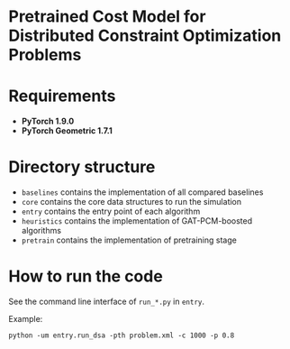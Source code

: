 # Pretrained Cost Model for Distributed Constraint Optimization Problems

# Requirements
- **PyTorch 1.9.0**
- **PyTorch Geometric 1.7.1**

# Directory structure

- `baselines` contains the implementation of all compared baselines
- `core` contains the core data structures to run the simulation
- `entry` contains the entry point of each algorithm
- `heuristics` contains the implementation of  GAT-PCM-boosted algorithms
- `pretrain` contains the implementation of pretraining stage

# How to run the code

See the command line interface of `run_*.py` in `entry`.

Example:

`python -um entry.run_dsa -pth problem.xml -c 1000 -p 0.8`